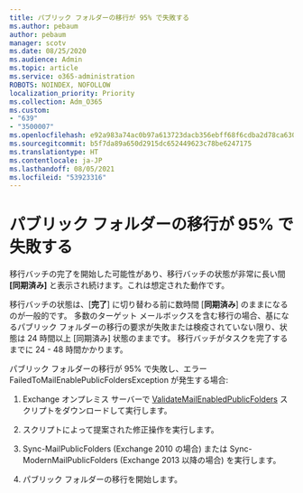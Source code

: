 ```yaml
---
title: パブリック フォルダーの移行が 95% で失敗する
ms.author: pebaum
author: pebaum
manager: scotv
ms.date: 08/25/2020
ms.audience: Admin
ms.topic: article
ms.service: o365-administration
ROBOTS: NOINDEX, NOFOLLOW
localization_priority: Priority
ms.collection: Adm_O365
ms.custom:
- "639"
- "3500007"
ms.openlocfilehash: e92a983a74ac0b97a613723dacb356ebff68f6cdba2d78ca63085a818d12e739
ms.sourcegitcommit: b5f7da89a650d2915dc652449623c78be6247175
ms.translationtype: HT
ms.contentlocale: ja-JP
ms.lasthandoff: 08/05/2021
ms.locfileid: "53923316"
---
```

# <a name="public-folder-migration-fails-at-95"></a>パブリック フォルダーの移行が 95% で失敗する

移行バッチの完了を開始した可能性があり、移行バッチの状態が非常に長い間 **[同期済み]** と表示され続けます。これは想定された動作です。

移行バッチの状態は、[**完了**] に切り替わる前に数時間 [**同期済み**] のままになるのが一般的です。 多数のターゲット メールボックスを含む移行の場合、基になるパブリック フォルダーの移行の要求が失敗または検疫されていない限り、状態は 24 時間以上 [同期済み] 状態のままです。 移行バッチがタスクを完了するまでに 24 - 48 時間かかります。

パブリック フォルダーの移行が 95% で失敗し、エラー FailedToMailEnablePublicFoldersException が発生する場合:

1. Exchange オンプレミス サーバーで [ValidateMailEnabledPublicFolders](https://aka.ms/ValidateMEPF) スクリプトをダウンロードして実行します。

2. スクリプトによって提案された修正操作を実行します。

3. Sync-MailPublicFolders (Exchange 2010 の場合) または Sync-ModernMailPublicFolders (Exchange 2013 以降の場合) を実行します。

4. パブリック フォルダーの移行を開始します。
